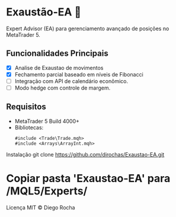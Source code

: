 # Exaustão-EA 🤖

Expert Advisor (EA) para gerenciamento avançado de posições no MetaTrader 5.

## Funcionalidades Principais
- [x] Analise de Exaustao de movimentos  
- [x] Fechamento parcial baseado em níveis de Fibonacci  
- [ ] Integração com API de calendário econômico.  
- [ ] Modo hedge com controle de margem.  

## Requisitos
- MetaTrader 5 Build 4000+
- Bibliotecas:  
  ```mql5
  #include <Trade\Trade.mqh>
  #include <Arrays\ArrayInt.mqh>
Instalação
git clone https://github.com/dirochas/Exaustao-EA.git
# Copiar pasta 'Exaustao-EA' para /MQL5/Experts/
Licença
MIT © Diego Rocha
